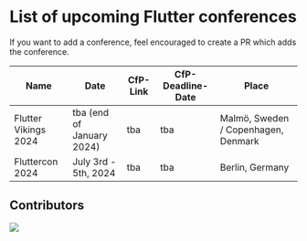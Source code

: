 # List of upcoming Flutter conferences

If you want to add a conference, feel encouraged to create a PR which adds the conference.


| Name                  | Date                                             | CfP-Link                                                                            | CfP-Deadline-Date                                | Place                                                                             |
| --------------------- | ------------------------------------------------ | ----------------------------------------------------------------------------------- | ------------------------------------------------ | --------------------------------------------------------------------------------- |
| Flutter Vikings 2024  | tba (end of January 2024)                        | tba                                                                                 | tba                                              | Malmö, Sweden / Copenhagen, Denmark                                               |
| Fluttercon 2024       | July 3rd - 5th, 2024                             | tba                                                                                 | tba                                              | Berlin, Germany                                                                   |



## Contributors

<a href="https://github.com/m-theis/flutter_conferences/graphs/contributors">
  <img src="https://contrib.rocks/image?repo=m-theis/flutter_conferences" />
</a>
